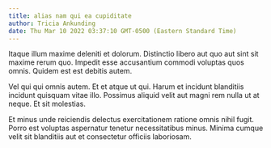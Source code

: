 ```yaml
---
title: alias nam qui ea cupiditate
author: Tricia Ankunding
date: Thu Mar 10 2022 03:37:10 GMT-0500 (Eastern Standard Time)
---
```

Itaque illum maxime deleniti et dolorum. Distinctio libero aut quo aut sint sit maxime rerum quo. Impedit esse accusantium commodi voluptas quos omnis. Quidem est est debitis autem.

 Vel qui qui omnis autem. Et et atque ut qui. Harum et incidunt blanditiis incidunt quisquam vitae illo. Possimus aliquid velit aut magni rem nulla ut at neque. Et sit molestias.

 Et minus unde reiciendis delectus exercitationem ratione omnis nihil fugit. Porro est voluptas aspernatur tenetur necessitatibus minus. Minima cumque velit sit blanditiis aut et consectetur officiis laboriosam.